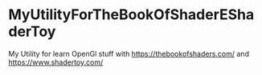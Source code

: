 # MyUtilityForTheBookOfShaderEShaderToy
My Utility for learn OpenGl stuff with https://thebookofshaders.com/ and https://www.shadertoy.com/
